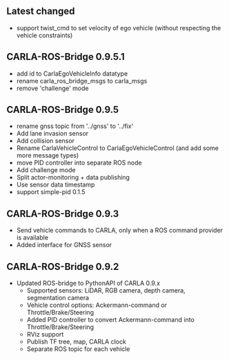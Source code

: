## Latest changed

* support twist_cmd to set velocity of ego vehicle (without respecting the vehicle constraints)

## CARLA-ROS-Bridge 0.9.5.1

* add id to CarlaEgoVehicleInfo datatype
* rename carla_ros_bridge_msgs to carla_msgs
* remove 'challenge' mode

## CARLA-ROS-Bridge 0.9.5

* rename gnss topic from '../gnss' to '../fix'
* Add lane invasion sensor
* Add collision sensor
* Rename CarlaVehicleControl to CarlaEgoVehicleControl (and add some more message types)
* move PID controller into separate ROS node
* Add challenge mode
* Split actor-monitoring + data publishing
* Use sensor data timestamp
* support simple-pid 0.1.5


## CARLA-ROS-Bridge 0.9.3

* Send vehicle commands to CARLA, only when a ROS command provider is available
* Added interface for GNSS sensor


## CARLA-ROS-Bridge 0.9.2

* Updated ROS-bridge to PythonAPI of CARLA 0.9.x
  * Supported sensors: LiDAR, RGB camera, depth camera, segmentation camera
  * Vehicle control options: Ackermann-command or Throttle/Brake/Steering
  * Added PID controller to convert Ackermann-command into Throttle/Brake/Steering
  * RViz support
  * Publish TF tree, map, CARLA clock
  * Separate ROS topic for each vehicle
